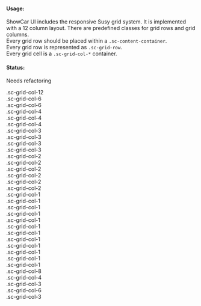 #### Usage:
ShowCar UI includes the responsive Susy grid system. It is implemented with a 12 column layout. There are predefined classes for grid rows and grid columns.  
Every grid row should be placed within a `.sc-content-container`.  
Every grid row is represented as `.sc-grid-row`.  
Every grid cell is a `.sc-grid-col-*` container.  

#### Status:

<p class="status refactor">Needs refactoring</p>

<div class="example-grid">
    <div class="sc-content-container">
        <div class="sc-grid-row">
            <div class="sc-grid-col-12">
                .sc-grid-col-12
            </div>
        </div>
        <div class="sc-grid-row">
            <div class="sc-grid-col-6">
                .sc-grid-col-6
            </div>
            <div class="sc-grid-col-6">
                .sc-grid-col-6
            </div>
        </div>
        <div class="sc-grid-row">
            <div class="sc-grid-col-4">
                .sc-grid-col-4
            </div>
            <div class="sc-grid-col-4">
                .sc-grid-col-4
            </div>
            <div class="sc-grid-col-4">
                .sc-grid-col-4
            </div>
        </div>
        <div class="sc-grid-row">
            <div class="sc-grid-col-3">
                .sc-grid-col-3
            </div>
            <div class="sc-grid-col-3">
                .sc-grid-col-3
            </div>
            <div class="sc-grid-col-3">
                .sc-grid-col-3
            </div>
            <div class="sc-grid-col-3">
                .sc-grid-col-3
            </div>
        </div>
        <div class="sc-grid-row">
            <div class="sc-grid-col-2">
                .sc-grid-col-2
            </div>
            <div class="sc-grid-col-2">
                .sc-grid-col-2
            </div>
            <div class="sc-grid-col-2">
                .sc-grid-col-2
            </div>
            <div class="sc-grid-col-2">
                .sc-grid-col-2
            </div>
            <div class="sc-grid-col-2">
                .sc-grid-col-2
            </div>
            <div class="sc-grid-col-2">
                .sc-grid-col-2
            </div>
        </div>
        <div class="sc-grid-row">
            <div class="sc-grid-col-1">
                .sc-grid-col-1
            </div>
            <div class="sc-grid-col-1">
                .sc-grid-col-1
            </div>
            <div class="sc-grid-col-1">
                .sc-grid-col-1
            </div>
            <div class="sc-grid-col-1">
                .sc-grid-col-1
            </div>
            <div class="sc-grid-col-1">
                .sc-grid-col-1
            </div>
            <div class="sc-grid-col-1">
                .sc-grid-col-1
            </div>
            <div class="sc-grid-col-1">
                .sc-grid-col-1
            </div>
            <div class="sc-grid-col-1">
                .sc-grid-col-1
            </div>
            <div class="sc-grid-col-1">
                .sc-grid-col-1
            </div>
            <div class="sc-grid-col-1">
                .sc-grid-col-1
            </div>
            <div class="sc-grid-col-1">
                .sc-grid-col-1
            </div>
            <div class="sc-grid-col-1">
                .sc-grid-col-1
            </div>
        </div>
        <div class="sc-grid-row">
            <div class="sc-grid-col-8">
                .sc-grid-col-8
            </div>
            <div class="sc-grid-col-4">
                .sc-grid-col-4
            </div>
        </div>
        <div class="sc-grid-row">
            <div class="sc-grid-col-3">
                .sc-grid-col-3
            </div>
            <div class="sc-grid-col-6">
                .sc-grid-col-6
            </div>
            <div class="sc-grid-col-3">
                .sc-grid-col-3
            </div>
        </div>
    </div>
</div>
